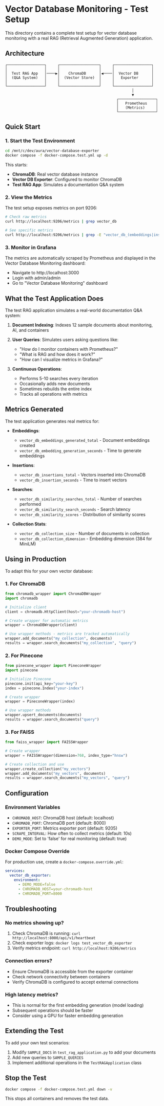 # Vector Database Monitoring - Test Setup

This directory contains a complete test setup for vector database monitoring with a real RAG (Retrieval Augmented Generation) application.

## Architecture

```
┌─────────────────┐     ┌──────────────────┐     ┌─────────────────┐
│                 │     │                  │     │                 │
│  Test RAG App   │────▶│    ChromaDB      │◀────│  Vector DB      │
│  (Q&A System)   │     │  (Vector Store)  │     │   Exporter      │
│                 │     │                  │     │                 │
└─────────────────┘     └──────────────────┘     └─────────────────┘
                                                          │
                                                          ▼
                                                   ┌─────────────────┐
                                                   │   Prometheus    │
                                                   │   (Metrics)     │
                                                   └─────────────────┘
```

## Quick Start

### 1. Start the Test Environment

```bash
cd /mnt/c/dev/aura/vector-database-exporter
docker compose -f docker-compose.test.yml up -d
```

This starts:
- **ChromaDB**: Real vector database instance
- **Vector DB Exporter**: Configured to monitor ChromaDB
- **Test RAG App**: Simulates a documentation Q&A system

### 2. View the Metrics

The test setup exposes metrics on port 9206:
```bash
# Check raw metrics
curl http://localhost:9206/metrics | grep vector_db

# See specific metrics
curl http://localhost:9206/metrics | grep -E "vector_db_(embeddings|insertions|similarity)"
```

### 3. Monitor in Grafana

The metrics are automatically scraped by Prometheus and displayed in the Vector Database Monitoring dashboard:
- Navigate to http://localhost:3000
- Login with admin/admin
- Go to "Vector Database Monitoring" dashboard

## What the Test Application Does

The test RAG application simulates a real-world documentation Q&A system:

1. **Document Indexing**: Indexes 12 sample documents about monitoring, AI, and containers
2. **User Queries**: Simulates users asking questions like:
   - "How do I monitor containers with Prometheus?"
   - "What is RAG and how does it work?"
   - "How can I visualize metrics in Grafana?"

3. **Continuous Operations**:
   - Performs 5-10 searches every iteration
   - Occasionally adds new documents
   - Sometimes rebuilds the entire index
   - Tracks all operations with metrics

## Metrics Generated

The test application generates real metrics for:

- **Embeddings**: 
  - `vector_db_embeddings_generated_total` - Document embeddings created
  - `vector_db_embedding_generation_seconds` - Time to generate embeddings

- **Insertions**:
  - `vector_db_insertions_total` - Vectors inserted into ChromaDB
  - `vector_db_insertion_seconds` - Time to insert vectors

- **Searches**:
  - `vector_db_similarity_searches_total` - Number of searches performed
  - `vector_db_similarity_search_seconds` - Search latency
  - `vector_db_similarity_scores` - Distribution of similarity scores

- **Collection Stats**:
  - `vector_db_collection_size` - Number of documents in collection
  - `vector_db_collection_dimension` - Embedding dimension (384 for MiniLM)

## Using in Production

To adapt this for your own vector database:

### 1. For ChromaDB

```python
from chromadb_wrapper import ChromaDBWrapper
import chromadb

# Initialize client
client = chromadb.HttpClient(host="your-chromadb-host")

# Create wrapper for automatic metrics
wrapper = ChromaDBWrapper(client)

# Use wrapper methods - metrics are tracked automatically
wrapper.add_documents("my_collection", documents)
results = wrapper.search_documents("my_collection", "query")
```

### 2. For Pinecone

```python
from pinecone_wrapper import PineconeWrapper
import pinecone

# Initialize Pinecone
pinecone.init(api_key="your-key")
index = pinecone.Index("your-index")

# Create wrapper
wrapper = PineconeWrapper(index)

# Use wrapper methods
wrapper.upsert_documents(documents)
results = wrapper.search_documents("query")
```

### 3. For FAISS

```python
from faiss_wrapper import FAISSWrapper

# Create wrapper
wrapper = FAISSWrapper(dimension=768, index_type="hnsw")

# Create collection and use
wrapper.create_collection("my_vectors")
wrapper.add_documents("my_vectors", documents)
results = wrapper.search_documents("my_vectors", "query")
```

## Configuration

### Environment Variables

- `CHROMADB_HOST`: ChromaDB host (default: localhost)
- `CHROMADB_PORT`: ChromaDB port (default: 8000)
- `EXPORTER_PORT`: Metrics exporter port (default: 9205)
- `SCRAPE_INTERVAL`: How often to collect metrics (default: 10s)
- `DEMO_MODE`: Set to 'false' for real monitoring (default: true)

### Docker Compose Override

For production use, create a `docker-compose.override.yml`:

```yaml
services:
  vector_db_exporter:
    environment:
      - DEMO_MODE=false
      - CHROMADB_HOST=your-chromadb-host
      - CHROMADB_PORT=8000
```

## Troubleshooting

### No metrics showing up?
1. Check ChromaDB is running: `curl http://localhost:8000/api/v1/heartbeat`
2. Check exporter logs: `docker logs test_vector_db_exporter`
3. Verify metrics endpoint: `curl http://localhost:9206/metrics`

### Connection errors?
- Ensure ChromaDB is accessible from the exporter container
- Check network connectivity between containers
- Verify ChromaDB is configured to accept external connections

### High latency metrics?
- This is normal for the first embedding generation (model loading)
- Subsequent operations should be faster
- Consider using a GPU for faster embedding generation

## Extending the Test

To add your own test scenarios:

1. Modify `SAMPLE_DOCS` in `test_rag_application.py` to add your documents
2. Add new queries to `SAMPLE_QUERIES`
3. Implement additional operations in the `TestRAGApplication` class

## Stop the Test

```bash
docker compose -f docker-compose.test.yml down -v
```

This stops all containers and removes the test data.